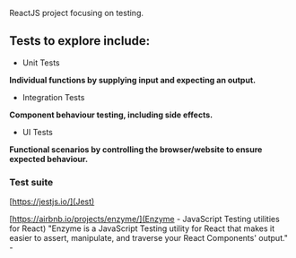 ReactJS project focusing on testing.

## Tests to explore include:

- Unit Tests

**Individual functions by supplying input and expecting an output.**

- Integration Tests

**Component behaviour testing, including side effects.**

- UI Tests

**Functional scenarios by controlling the browser/website to ensure expected behaviour.**

### Test suite

[https://jestjs.io/](Jest)


[https://airbnb.io/projects/enzyme/](Enzyme - JavaScript Testing utilities for React)
"Enzyme is a JavaScript Testing utility for React that makes it easier to assert, manipulate, and traverse your React Components' output." - 